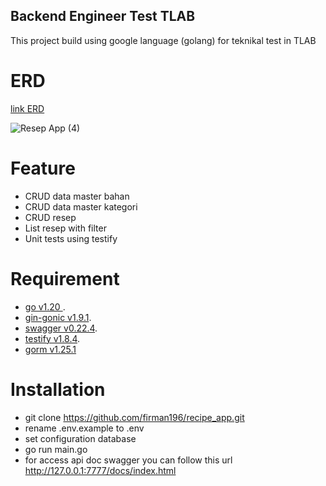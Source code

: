 ## Backend Engineer Test TLAB
This project build using google language (golang) for teknikal test in TLAB

# ERD #
[link ERD](https://lucid.app/lucidchart/5162b5c9-2a73-4be5-8ea5-154f14781be6/edit?viewport_loc=252%2C278%2C1323%2C483%2C0_0&invitationId=inv_bae1a2cb-04bf-4a83-a890-3c36fc560889)

![Resep App (4)](https://github.com/firman196/recipe_app/assets/53245455/078939a2-166b-46dc-9554-31c7f2563abe)


# Feature #
- CRUD data master bahan
- CRUD data master kategori
- CRUD resep 
- List resep with filter
- Unit tests using testify

# Requirement #

- [go v1.20 ](https://go.dev/doc/install).
- [gin-gonic v1.9.1](https://github.com/gin-gonic/gin).
- [swagger v0.22.4](https://github.com/swaggo/gin-swagger).
- [testify v1.8.4](https://github.com/stretchr/testify).
- [gorm v1.25.1](https://gorm.io/)

# Installation #
- git clone https://github.com/firman196/recipe_app.git
- rename .env.example to .env
- set configuration database
- go run main.go
- for access api doc swagger you can follow this url http://127.0.0.1:7777/docs/index.html














